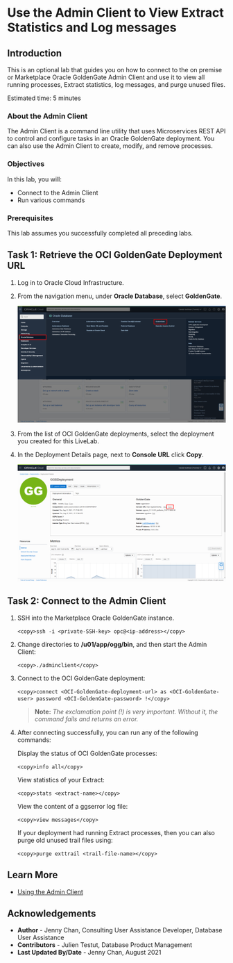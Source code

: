 # Use the Admin Client to View Extract Statistics and Log messages

## Introduction

This is an optional lab that guides you on how to connect to the on premise or Marketplace Oracle GoldenGate Admin Client and use it to view all running processes, Extract statistics, log messages, and purge unused files.

Estimated time: 5 minutes

### About the Admin Client
The Admin Client is a command line utility that uses Microservices REST API to control and configure tasks in an Oracle GoldenGate deployment. You can also use the Admin Client to create, modify, and remove processes.

### Objectives

In this lab, you will:
* Connect to the Admin Client
* Run various commands

### Prerequisites

This lab assumes you successfully completed all preceding labs.

## Task 1: Retrieve the OCI GoldenGate Deployment URL

1.  Log in to Oracle Cloud Infrastructure.

2.  From the navigation menu, under **Oracle Database**, select **GoldenGate**.

    ![](images/01-01.png)

3.  From the list of OCI GoldenGate deployments, select the deployment you created for this LiveLab.

4.  In the Deployment Details page, next to **Console URL** click **Copy**.

    ![Copy Console URL](images/01-04.png)

## Task 2: Connect to the Admin Client

1.  SSH into the Marketplace Oracle GoldenGate instance.

    ```
    <copy>ssh -i <private-SSH-key> opc@<ip-address></copy>
    ```

2.  Change directories to **/u01/app/ogg/bin**, and then start the Admin Client:

    ```
    <copy>./adminclient</copy>
    ```

3.  Connect to the OCI GoldenGate deployment:

    ```
    <copy>connect <OCI-GoldenGate-deployment-url> as <OCI-GoldenGate-user> password <OCI-GoldenGate-password> !</copy>
    ```
    > **Note:** *The exclamation point (!) is very important. Without it, the command fails and returns an error.*

4.  After connecting successfully, you can run any of the following commands:

    Display the status of OCI GoldenGate processes:
    ```
    <copy>info all</copy>
    ```

    View statistics of your Extract:
    ```
    <copy>stats <extract-name></copy>
    ```

    View the content of a ggserror log file:
    ```
    <copy>view messages</copy>
    ```

    If your deployment had running Extract processes, then you can also purge old unused trail files using:
    ```
    <copy>purge exttrail <trail-file-name></copy>
    ```

## Learn More
* [Using the Admin Client](https://docs.oracle.com/en/middleware/goldengate/core/21.1/admin/getting-started-oracle-goldengate-process-interfaces.html#GUID-84B33389-0594-4449-BF1A-A496FB1EDB29)

## Acknowledgements
* **Author** - Jenny Chan, Consulting User Assistance Developer, Database User Assistance
* **Contributors** -  Julien Testut, Database Product Management
* **Last Updated By/Date** - Jenny Chan, August 2021
